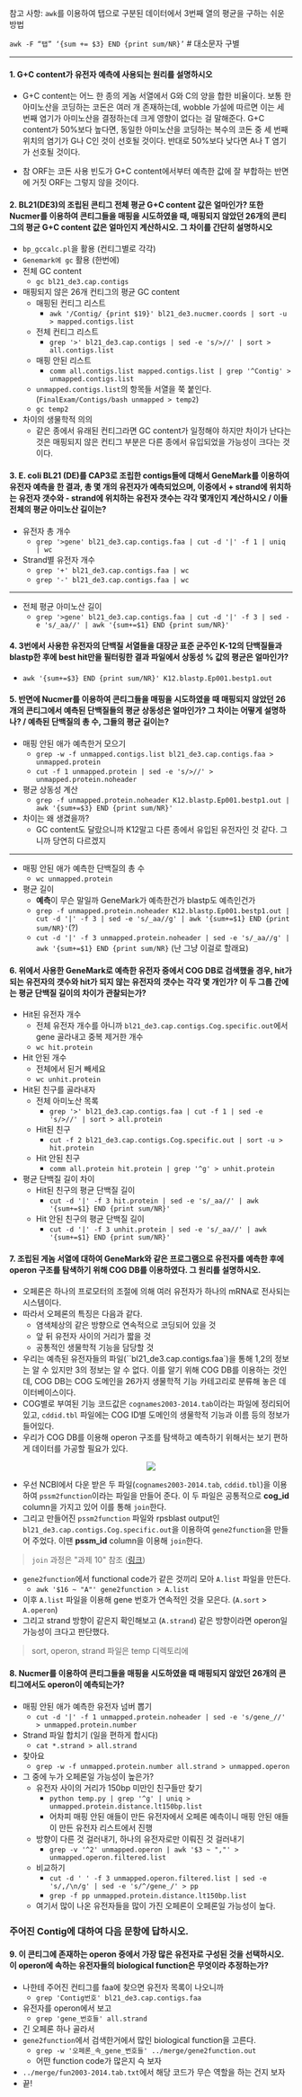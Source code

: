 참고 사항: `awk`를 이용하여 탭으로 구분된 데이터에서 3번째 열의 평균을 구하는 쉬운 방법

`awk -F “탭” ‘{sum += $3} END {print sum/NR}’` # 대소문자 구별

---

#### 1. G+C content가 유전자 예측에 사용되는 원리를 설명하시오

- G+C content는 어느 한 종의 게놈 서열에서 G와 C의 양을 합한 비율이다. 보통 한 아미노산을 코딩하는 코돈은 여러 개 존재하는데, wobble 가설에 따르면 이는 세 번째 염기가 아미노산을 결정하는데 크게 영향이 없다는 걸 말해준다. G+C content가 50%보다 높다면, 동일한 아미노산을 코딩하는 복수의 코돈 중 세 번째 위치의 염기가 G나 C인 것이 선호될 것이다. 반대로 50%보다 낮다면 A나 T 염기가 선호될 것이다.

- 참 ORF는 코돈 사용 빈도가 G+C content에서부터 예측한 값에 잘 부합하는 반면에 거짓 ORF는 그렇지 않을 것이다.

#### 2. BL21(DE3)의 조립된 콘티그 전체 평균 G+C content 값은 얼마인가? 또한 Nucmer를 이용하여 콘티그들을 매핑을 시도하였을 때, 매핑되지 않았던 26개의 콘티그의 평균 G+C content 값은 얼마인지 계산하시오. 그 차이를 간단히 설명하시오

- `bp_gccalc.pl`을 활용 (컨티그별로 각각)
- `Genemark에 gc` 활용 (한번에)
- 전체 GC content
  - `gc bl21_de3.cap.contigs`
- 매핑되지 않은 26개 컨티그의 평균 GC content
  - 매핑된 컨티그 리스트
    - `awk '/Contig/ {print $19}' bl21_de3.nucmer.coords | sort -u > mapped.contigs.list`
  - 전체 컨티그 리스트
    - `grep '>' bl21_de3.cap.contigs | sed -e 's/>//' | sort > all.contigs.list`
  - 매핑 안된 리스트
    - `comm all.contigs.list mapped.contigs.list | grep '^Contig' > unmapped.contigs.list`
  - `unmapped.contigs.list`의 항목들 서열을 쭉 붙인다. (`FinalExam/Contigs/bash unmapped > temp2`)
  - `gc temp2`
- 차이의 생물학적 의의
  - 같은 종에서 유래된 컨티그라면 GC content가 일정해야 하지만 차이가 난다는 것은 매핑되지 않은 컨티그 부분은 다른 종에서 유입되었을 가능성이 크다는 것이다.

#### 3. E. coli BL21 (DE)를 CAP3로 조립한 contigs들에 대해서 GeneMark를 이용하여 유전자 예측을 한 결과, 총 몇 개의 유전자가 예측되었으며, 이중에서 + strand에 위치하는 유전자 갯수와 - strand에 위치하는 유전자 갯수는 각각 몇개인지 계산하시오 / 이들 전체의 평균 아미노산 길이는?

- 유전자 총 개수
  - `grep '>gene' bl21_de3.cap.contigs.faa | cut -d '|' -f 1 | uniq | wc`
- Strand별 유전자 개수
  - `grep '+' bl21_de3.cap.contigs.faa | wc`
  - `grep '-' bl21_de3.cap.contigs.faa | wc`

---

- 전체 평균 아미노산 길이
  - `grep '>gene' bl21_de3.cap.contigs.faa | cut -d '|' -f 3 | sed -e 's/_aa//' | awk '{sum+=$1} END {print sum/NR}'`

#### 4. 3번에서 사용한 유전자의 단백질 서열들을 대장균 표준 균주인 K-12의 단백질들과 blastp한 후에 best hit만을 필터링한 결과 파일에서 상동성 % 값의 평균은 얼마인가?

- `awk '{sum+=$3} END {print sum/NR}' K12.blastp.Ep001.bestp1.out`

#### 5. 반면에 Nucmer를 이용하여 콘티그들을 매핑을 시도하였을 때 매핑되지 않았던 26개의 콘티그에서 예측된 단백질들의 평균 상동성은 얼마인가? 그 차이는 어떻게 설명하나? / 예측된 단백질의 총 수, 그들의 평균 길이는?

- 매핑 안된 애가 예측한거 모으기
  - `grep -w -f unmapped.contigs.list bl21_de3.cap.contigs.faa > unmapped.protein`
  - `cut -f 1 unmapped.protein | sed -e 's/>//' > unmapped.protein.noheader`
- 평균 상동성 계산
  - `grep -f unmapped.protein.noheader K12.blastp.Ep001.bestp1.out | awk '{sum+=$3} END {print sum/NR}'`
- 차이는 왜 생겼을까?
  - GC content도 달랐으니까 K12말고 다른 종에서 유입된 유전자인 것 같다. 그니까 당연히 다르겠지

---

- 매핑 안된 애가 예측한 단백질의 총 수
  - `wc unmapped.protein`
- 평균 길이
  - **예측**이 무슨 말일까 GeneMark가 예측한건가 blastp도 예측인건가
  - `grep -f unmapped.protein.noheader K12.blastp.Ep001.bestp1.out | cut -d '|' -f 3 | sed -e 's/_aa//g' | awk '{sum+=$1} END {print sum/NR}'`(?)
  - `cut -d '|' -f 3 unmapped.protein.noheader | sed -e 's/_aa//g' | awk '{sum+=$1} END {print sum/NR}` (난 그냥 이걸로 할래요)

#### 6. 위에서 사용한 GeneMark로 예측한 유전자 중에서 COG DB로 검색했을 경우, hit가 되는 유전자의 갯수와 hit가 되지 않는 유전자의 갯수는 각각 몇 개인가? 이 두 그룹 간에는 평균 단백질 길이의 차이가 관찰되는가?

- Hit된 유전자 개수
  - 전체 유전자 개수를 아니까 `bl21_de3.cap.contigs.Cog.specific.out`에서 gene 골라내고 중복 제거한 개수
  - `wc hit.protein`
- Hit 안된 개수
  - 전체에서 된거 빼세요
  - `wc unhit.protein`
- Hit된 친구를 골라내자
  - 전체 아미노산 목록
    - `grep '>' bl21_de3.cap.contigs.faa | cut -f 1 | sed -e 's/>//' | sort > all.protein`
  - Hit된 친구
    - `cut -f 2 bl21_de3.cap.contigs.Cog.specific.out | sort -u > hit.protein`
  - Hit 안된 친구
    - `comm all.protein hit.protein | grep '^g' > unhit.protein`
- 평균 단백질 길이 차이
  - Hit된 친구의 평균 단백질 길이
    - `cut -d '|' -f 3 hit.protein | sed -e 's/_aa//' | awk '{sum+=$1} END {print sum/NR}'`
  - Hit 안된 친구의 평균 단백질 길이
    - `cut -d '|' -f 3 unhit.protein | sed -e 's/_aa//' | awk '{sum+=$1} END {print sum/NR}'`

#### 7. 조립된 게놈 서열에 대하여 GeneMark와 같은 프로그램으로 유전자를 예측한 후에 operon 구조를 탐색하기 위해 COG DB를 이용하였다. 그 원리를 설명하시오.

- 오페론은 하나의 프로모터의 조절에 의해 여러 유전자가 하나의 mRNA로 전사되는 시스템이다.
- 따라서 오페론의 특징은 다음과 같다.
  - 염색체상의 같은 방향으로 연속적으로 코딩되어 있을 것
  - 앞 뒤 유전자 사이의 거리가 짧을 것
  - 공통적인 생물학적 기능을 담당할 것
- 우리는 예측된 유전자들의 파일(``bl21_de3.cap.contigs.faa`)을 통해 1,2의 정보는 알 수 있지만 3의 정보는 알 수 없다. 이를 알기 위해 COG DB를 이용하는 것인데, COG DB는 COG 도메인을 26가지 생물학적 기능 카테고리로 분류해 놓은 데이터베이스이다.
- COG별로 부여된 기능 코드값은 `cognames2003-2014.tab`이라는 파일에 정리되어있고, `cddid.tbl` 파일에는 COG ID별 도메인의 생물학적 기능과 이름 등의 정보가 들어있다.
- 우리가 COG DB를 이용해 operon 구조를 탐색하고 예측하기 위해서는 보기 편하게 데이터를 가공할 필요가 있다.

<p align="center">
<img src="./파일 관계도.png" align="center"></p>

- 우선 NCBI에서 다운 받은 두 파일(`cognames2003-2014.tab`, `cddid.tbl`)을 이용하여 `pssm2function`이라는 파일을 만들어 준다. 이 두 파일은 공통적으로 **cog_id** column을 가지고 있어 이를 통해 `join`한다.
- 그리고 만들어진 `pssm2function` 파일와 rpsblast output인 `bl21_de3.cap.contigs.Cog.specific.out`을 이용하여 `gene2function`을 만들어 주었다. 이땐 **pssm_id** column을 이용해 `join`한다.

> `join` 과정은 "과제 10" 참조 ([링크](https://github.com/emscb/2018_2nd/blob/master/Genomics/gene2function%20%EB%A7%8C%EB%93%A4%EA%B8%B0.md))

- `gene2function`에서 functional code가 같은 것끼리 모아 `A.list` 파일을 만든다.
  - `awk '$16 ~ "A"' gene2function > A.list`
- 이후 `A.list` 파일을 이용해 gene 번호가 연속적인 것을 모은다. (`A.sort` > `A.operon`)
- 그리고 strand 방향이 같은지 확인해보고 (`A.strand`) 같은 방향이라면 operon일 가능성이 크다고 판단했다.

> sort, operon, strand 파일은 temp 디렉토리에

#### 8. Nucmer를 이용하여 콘티그들을 매핑을 시도하였을 때 매핑되지 않았던 26개의 콘티그에서도 operon이 예측되는가?

- 매핑 안된 애가 예측한 유전자 넘버 뽑기
  - `cut -d '|' -f 1 unmapped.protein.noheader | sed -e 's/gene_//' > unmapped.protein.number`
- Strand 파일 합치기 (일을 편하게 합시다)
  - `cat *.strand > all.strand`
- 찾아요
  - `grep -w -f unmapped.protein.number all.strand > unmapped.operon`
- 그 중에 누가 오페론일 가능성이 높은가?
  - 유전자 사이의 거리가 150bp 미만인 친구들만 찾기
    - `python temp.py | grep '^g' | uniq > unmapped.protein.distance.lt150bp.list`
    - 어차피 매핑 안된 애들이 만든 유전자에서 오페론 예측이니 매핑 안된 애들이 만든 유전자 리스트에서 진행
  - 방향이 다른 것 걸러내기, 하나의 유전자로만 이뤄진 것 걸러내기
    - `grep -v '^2' unmapped.operon | awk '$3 ~ ","' > unmapped.operon.filtered.list`
  - 비교하기
    - `cut -d ' ' -f 3 unmapped.operon.filtered.list | sed -e 's/,/\n/g' | sed -e 's/^/gene_/' > pp`
    - `grep -f pp unmapped.protein.distance.lt150bp.list`
  - 여기서 많이 나온 유전자들을 많이 가진 오페론이 오페론일 가능성이 높다.

### 주어진 Contig에 대하여 다음 문항에 답하시오.

#### 9. 이 콘티그에 존재하는 operon 중에서 가장 많은 유전자로 구성된 것을 선택하시오. 이 operon에 속하는 유전자들의 biological function은 무엇이라 추정하는가?

- 나한테 주어진 컨티그를 faa에 찾으면 유전자 목록이 나오니까
  - `grep 'Contig번호' bl21_de3.cap.contigs.faa`
- 유전자를 operon에서 보고
  - `grep 'gene_번호들' all.strand`
- 긴 오페론 하나 골라서
- `gene2function`에서 검색한거에서 많인 biological function을 고른다.
  - `grep -w '오페론_속_gene_번호들' ../merge/gene2function.out`
  - 어떤 function code가 많은지 슥 보자
- `../merge/fun2003-2014.tab.txt`에서 해당 코드가 무슨 역할을 하는 건지 보자
- 끝!


